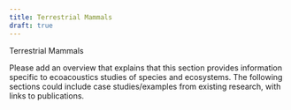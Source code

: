 ```yaml
---
title: Terrestrial Mammals
draft: true
---
```


Terrestrial Mammals

Please add an overview that explains that this section provides information specific to ecoacoustics 
studies of species and ecosystems. The following sections could include case studies/examples from existing research, with links to publications.
